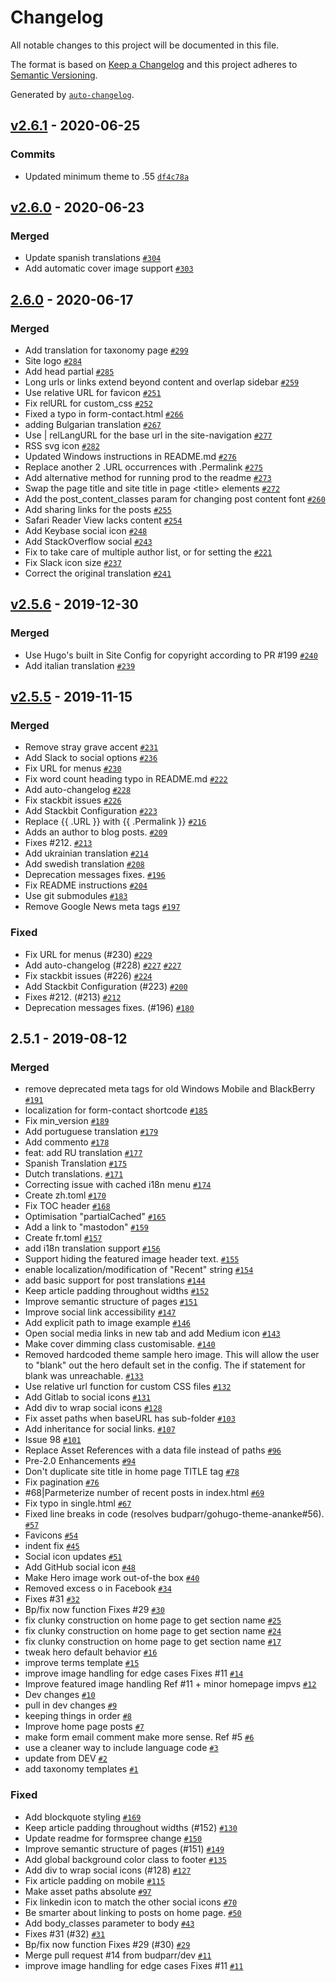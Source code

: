 # Changelog

All notable changes to this project will be documented in this file.

The format is based on [Keep a Changelog](https://keepachangelog.com/en/1.0.0/)
and this project adheres to
[Semantic Versioning](https://semver.org/spec/v2.0.0.html).

Generated by [`auto-changelog`](https://github.com/CookPete/auto-changelog).

## [v2.6.1](https://github.com/theNewDynamic/gohugo-theme-ananke/compare/v2.6.0...v2.6.1) - 2020-06-25

### Commits

- Updated minimum theme to .55
  [`df4c78a`](https://github.com/theNewDynamic/gohugo-theme-ananke/commit/df4c78adb2ed004c3780f7a76254e9756dd024b5)

## [v2.6.0](https://github.com/theNewDynamic/gohugo-theme-ananke/compare/2.6.0...v2.6.0) - 2020-06-23

### Merged

- Update spanish translations
  [`#304`](https://github.com/theNewDynamic/gohugo-theme-ananke/pull/304)
- Add automatic cover image support
  [`#303`](https://github.com/theNewDynamic/gohugo-theme-ananke/pull/303)

## [2.6.0](https://github.com/theNewDynamic/gohugo-theme-ananke/compare/v2.5.5...2.6.0) - 2020-06-17

### Merged

- Add translation for taxonomy page
  [`#299`](https://github.com/theNewDynamic/gohugo-theme-ananke/pull/299)
- Site logo
  [`#284`](https://github.com/theNewDynamic/gohugo-theme-ananke/pull/284)
- Add head partial
  [`#285`](https://github.com/theNewDynamic/gohugo-theme-ananke/pull/285)
- Long urls or links extend beyond content and overlap sidebar
  [`#259`](https://github.com/theNewDynamic/gohugo-theme-ananke/pull/259)
- Use relative URL for favicon
  [`#251`](https://github.com/theNewDynamic/gohugo-theme-ananke/pull/251)
- Fix relURL for custom_css
  [`#252`](https://github.com/theNewDynamic/gohugo-theme-ananke/pull/252)
- Fixed a typo in form-contact.html
  [`#266`](https://github.com/theNewDynamic/gohugo-theme-ananke/pull/266)
- adding Bulgarian translation
  [`#267`](https://github.com/theNewDynamic/gohugo-theme-ananke/pull/267)
- Use | relLangURL for the base url in the site-navigation
  [`#277`](https://github.com/theNewDynamic/gohugo-theme-ananke/pull/277)
- RSS svg icon
  [`#282`](https://github.com/theNewDynamic/gohugo-theme-ananke/pull/282)
- Updated Windows instructions in README.md
  [`#276`](https://github.com/theNewDynamic/gohugo-theme-ananke/pull/276)
- Replace another 2 .URL occurrences with .Permalink
  [`#275`](https://github.com/theNewDynamic/gohugo-theme-ananke/pull/275)
- Add alternative method for running prod to the readme
  [`#273`](https://github.com/theNewDynamic/gohugo-theme-ananke/pull/273)
- Swap the page title and site title in page &lt;title&gt; elements
  [`#272`](https://github.com/theNewDynamic/gohugo-theme-ananke/pull/272)
- Add the post_content_classes param for changing post content font
  [`#260`](https://github.com/theNewDynamic/gohugo-theme-ananke/pull/260)
- Add sharing links for the posts
  [`#255`](https://github.com/theNewDynamic/gohugo-theme-ananke/pull/255)
- Safari Reader View lacks content
  [`#254`](https://github.com/theNewDynamic/gohugo-theme-ananke/pull/254)
- Add Keybase social icon
  [`#248`](https://github.com/theNewDynamic/gohugo-theme-ananke/pull/248)
- Add StackOverflow social
  [`#243`](https://github.com/theNewDynamic/gohugo-theme-ananke/pull/243)
- Fix to take care of multiple author list, or for setting the
  [`#221`](https://github.com/theNewDynamic/gohugo-theme-ananke/pull/221)
- Fix Slack icon size
  [`#237`](https://github.com/theNewDynamic/gohugo-theme-ananke/pull/237)
- Correct the original translation
  [`#241`](https://github.com/theNewDynamic/gohugo-theme-ananke/pull/241)

## [v2.5.6](https://github.com/theNewDynamic/gohugo-theme-ananke/compare/v2.6.1...v2.5.6) - 2019-12-30

### Merged

- Use Hugo's built in Site Config for copyright according to PR #199
  [`#240`](https://github.com/theNewDynamic/gohugo-theme-ananke/pull/240)
- Add italian translation
  [`#239`](https://github.com/theNewDynamic/gohugo-theme-ananke/pull/239)

## [v2.5.5](https://github.com/theNewDynamic/gohugo-theme-ananke/compare/2.5.1...v2.5.5) - 2019-11-15

### Merged

- Remove stray grave accent
  [`#231`](https://github.com/theNewDynamic/gohugo-theme-ananke/pull/231)
- Add Slack to social options
  [`#236`](https://github.com/theNewDynamic/gohugo-theme-ananke/pull/236)
- Fix URL for menus
  [`#230`](https://github.com/theNewDynamic/gohugo-theme-ananke/pull/230)
- Fix word count heading typo in README.md
  [`#222`](https://github.com/theNewDynamic/gohugo-theme-ananke/pull/222)
- Add auto-changelog
  [`#228`](https://github.com/theNewDynamic/gohugo-theme-ananke/pull/228)
- Fix stackbit issues
  [`#226`](https://github.com/theNewDynamic/gohugo-theme-ananke/pull/226)
- Add Stackbit Configuration
  [`#223`](https://github.com/theNewDynamic/gohugo-theme-ananke/pull/223)
- Replace {{ .URL }} with {{ .Permalink }}
  [`#216`](https://github.com/theNewDynamic/gohugo-theme-ananke/pull/216)
- Adds an author to blog posts.
  [`#209`](https://github.com/theNewDynamic/gohugo-theme-ananke/pull/209)
- Fixes #212.
  [`#213`](https://github.com/theNewDynamic/gohugo-theme-ananke/pull/213)
- Add ukrainian translation
  [`#214`](https://github.com/theNewDynamic/gohugo-theme-ananke/pull/214)
- Add swedish translation
  [`#208`](https://github.com/theNewDynamic/gohugo-theme-ananke/pull/208)
- Deprecation messages fixes.
  [`#196`](https://github.com/theNewDynamic/gohugo-theme-ananke/pull/196)
- Fix README instructions
  [`#204`](https://github.com/theNewDynamic/gohugo-theme-ananke/pull/204)
- Use git submodules
  [`#183`](https://github.com/theNewDynamic/gohugo-theme-ananke/pull/183)
- Remove Google News meta tags
  [`#197`](https://github.com/theNewDynamic/gohugo-theme-ananke/pull/197)

### Fixed

- Fix URL for menus (#230)
  [`#229`](https://github.com/theNewDynamic/gohugo-theme-ananke/issues/229)
- Add auto-changelog (#228)
  [`#227`](https://github.com/theNewDynamic/gohugo-theme-ananke/issues/227)
  [`#227`](https://github.com/theNewDynamic/gohugo-theme-ananke/issues/227)
- Fix stackbit issues (#226)
  [`#224`](https://github.com/theNewDynamic/gohugo-theme-ananke/issues/224)
- Add Stackbit Configuration (#223)
  [`#200`](https://github.com/theNewDynamic/gohugo-theme-ananke/issues/200)
- Fixes #212. (#213)
  [`#212`](https://github.com/theNewDynamic/gohugo-theme-ananke/issues/212)
- Deprecation messages fixes. (#196)
  [`#180`](https://github.com/theNewDynamic/gohugo-theme-ananke/issues/180)

## 2.5.1 - 2019-08-12

### Merged

- remove deprecated meta tags for old Windows Mobile and BlackBerry
  [`#191`](https://github.com/theNewDynamic/gohugo-theme-ananke/pull/191)
- localization for form-contact shortcode
  [`#185`](https://github.com/theNewDynamic/gohugo-theme-ananke/pull/185)
- Fix min_version
  [`#189`](https://github.com/theNewDynamic/gohugo-theme-ananke/pull/189)
- Add portuguese translation
  [`#179`](https://github.com/theNewDynamic/gohugo-theme-ananke/pull/179)
- Add commento
  [`#178`](https://github.com/theNewDynamic/gohugo-theme-ananke/pull/178)
- feat: add RU translation
  [`#177`](https://github.com/theNewDynamic/gohugo-theme-ananke/pull/177)
- Spanish Translation
  [`#175`](https://github.com/theNewDynamic/gohugo-theme-ananke/pull/175)
- Dutch translations.
  [`#171`](https://github.com/theNewDynamic/gohugo-theme-ananke/pull/171)
- Correcting issue with cached i18n menu
  [`#174`](https://github.com/theNewDynamic/gohugo-theme-ananke/pull/174)
- Create zh.toml
  [`#170`](https://github.com/theNewDynamic/gohugo-theme-ananke/pull/170)
- Fix TOC header
  [`#168`](https://github.com/theNewDynamic/gohugo-theme-ananke/pull/168)
- Optimisation "partialCached"
  [`#165`](https://github.com/theNewDynamic/gohugo-theme-ananke/pull/165)
- Add a link to "mastodon"
  [`#159`](https://github.com/theNewDynamic/gohugo-theme-ananke/pull/159)
- Create fr.toml
  [`#157`](https://github.com/theNewDynamic/gohugo-theme-ananke/pull/157)
- add i18n translation support
  [`#156`](https://github.com/theNewDynamic/gohugo-theme-ananke/pull/156)
- Support hiding the featured image header text.
  [`#155`](https://github.com/theNewDynamic/gohugo-theme-ananke/pull/155)
- enable localization/modification of "Recent" string
  [`#154`](https://github.com/theNewDynamic/gohugo-theme-ananke/pull/154)
- add basic support for post translations
  [`#144`](https://github.com/theNewDynamic/gohugo-theme-ananke/pull/144)
- Keep article padding throughout widths
  [`#152`](https://github.com/theNewDynamic/gohugo-theme-ananke/pull/152)
- Improve semantic structure of pages
  [`#151`](https://github.com/theNewDynamic/gohugo-theme-ananke/pull/151)
- Improve social link accessibility
  [`#147`](https://github.com/theNewDynamic/gohugo-theme-ananke/pull/147)
- Add explicit path to image example
  [`#146`](https://github.com/theNewDynamic/gohugo-theme-ananke/pull/146)
- Open social media links in new tab and add Medium icon
  [`#143`](https://github.com/theNewDynamic/gohugo-theme-ananke/pull/143)
- Make cover dimming class customisable.
  [`#140`](https://github.com/theNewDynamic/gohugo-theme-ananke/pull/140)
- Removed hardcoded theme sample hero image. This will allow the user to "blank"
  out the hero default set in the config. The if statement for blank was
  unreachable.
  [`#133`](https://github.com/theNewDynamic/gohugo-theme-ananke/pull/133)
- Use relative url function for custom CSS files
  [`#132`](https://github.com/theNewDynamic/gohugo-theme-ananke/pull/132)
- Add Gitlab to social icons
  [`#131`](https://github.com/theNewDynamic/gohugo-theme-ananke/pull/131)
- Add div to wrap social icons
  [`#128`](https://github.com/theNewDynamic/gohugo-theme-ananke/pull/128)
- Fix asset paths when baseURL has sub-folder
  [`#103`](https://github.com/theNewDynamic/gohugo-theme-ananke/pull/103)
- Add inheritance for social links.
  [`#107`](https://github.com/theNewDynamic/gohugo-theme-ananke/pull/107)
- Issue 98
  [`#101`](https://github.com/theNewDynamic/gohugo-theme-ananke/pull/101)
- Replace Asset References with a data file instead of paths
  [`#96`](https://github.com/theNewDynamic/gohugo-theme-ananke/pull/96)
- Pre-2.0 Enhancements
  [`#94`](https://github.com/theNewDynamic/gohugo-theme-ananke/pull/94)
- Don't duplicate site title in home page TITLE tag
  [`#78`](https://github.com/theNewDynamic/gohugo-theme-ananke/pull/78)
- Fix pagination
  [`#76`](https://github.com/theNewDynamic/gohugo-theme-ananke/pull/76)
- #68|Parmeterize number of recent posts in index.html
  [`#69`](https://github.com/theNewDynamic/gohugo-theme-ananke/pull/69)
- Fix typo in single.html
  [`#67`](https://github.com/theNewDynamic/gohugo-theme-ananke/pull/67)
- Fixed line breaks in code (resolves budparr/gohugo-theme-ananke#56).
  [`#57`](https://github.com/theNewDynamic/gohugo-theme-ananke/pull/57)
- Favicons [`#54`](https://github.com/theNewDynamic/gohugo-theme-ananke/pull/54)
- indent fix
  [`#45`](https://github.com/theNewDynamic/gohugo-theme-ananke/pull/45)
- Social icon updates
  [`#51`](https://github.com/theNewDynamic/gohugo-theme-ananke/pull/51)
- Add GitHub social icon
  [`#48`](https://github.com/theNewDynamic/gohugo-theme-ananke/pull/48)
- Make Hero image work out-of-the box
  [`#40`](https://github.com/theNewDynamic/gohugo-theme-ananke/pull/40)
- Removed excess o in Facebook
  [`#34`](https://github.com/theNewDynamic/gohugo-theme-ananke/pull/34)
- Fixes #31
  [`#32`](https://github.com/theNewDynamic/gohugo-theme-ananke/pull/32)
- Bp/fix now function Fixes #29
  [`#30`](https://github.com/theNewDynamic/gohugo-theme-ananke/pull/30)
- fix clunky construction on home page to get section name
  [`#25`](https://github.com/theNewDynamic/gohugo-theme-ananke/pull/25)
- fix clunky construction on home page to get section name
  [`#24`](https://github.com/theNewDynamic/gohugo-theme-ananke/pull/24)
- fix clunky construction on home page to get section name
  [`#17`](https://github.com/theNewDynamic/gohugo-theme-ananke/pull/17)
- tweak hero default behavior
  [`#16`](https://github.com/theNewDynamic/gohugo-theme-ananke/pull/16)
- improve terms template
  [`#15`](https://github.com/theNewDynamic/gohugo-theme-ananke/pull/15)
- improve image handling for edge cases Fixes #11
  [`#14`](https://github.com/theNewDynamic/gohugo-theme-ananke/pull/14)
- Improve featured image handling Ref #11 + minor homepage impvs
  [`#12`](https://github.com/theNewDynamic/gohugo-theme-ananke/pull/12)
- Dev changes
  [`#10`](https://github.com/theNewDynamic/gohugo-theme-ananke/pull/10)
- pull in dev changes
  [`#9`](https://github.com/theNewDynamic/gohugo-theme-ananke/pull/9)
- keeping things in order
  [`#8`](https://github.com/theNewDynamic/gohugo-theme-ananke/pull/8)
- Improve home page posts
  [`#7`](https://github.com/theNewDynamic/gohugo-theme-ananke/pull/7)
- make form email comment make more sense. Ref #5
  [`#6`](https://github.com/theNewDynamic/gohugo-theme-ananke/pull/6)
- use a cleaner way to include language code
  [`#3`](https://github.com/theNewDynamic/gohugo-theme-ananke/pull/3)
- update from DEV
  [`#2`](https://github.com/theNewDynamic/gohugo-theme-ananke/pull/2)
- add taxonomy templates
  [`#1`](https://github.com/theNewDynamic/gohugo-theme-ananke/pull/1)

### Fixed

- Add blockquote styling
  [`#169`](https://github.com/theNewDynamic/gohugo-theme-ananke/issues/169)
- Keep article padding throughout widths (#152)
  [`#130`](https://github.com/theNewDynamic/gohugo-theme-ananke/issues/130)
- Update readme for formspree change
  [`#150`](https://github.com/theNewDynamic/gohugo-theme-ananke/issues/150)
- Improve semantic structure of pages (#151)
  [`#149`](https://github.com/theNewDynamic/gohugo-theme-ananke/issues/149)
- Add global background color class to footer
  [`#135`](https://github.com/theNewDynamic/gohugo-theme-ananke/issues/135)
- Add div to wrap social icons (#128)
  [`#127`](https://github.com/theNewDynamic/gohugo-theme-ananke/issues/127)
- Fix article padding on mobile
  [`#115`](https://github.com/theNewDynamic/gohugo-theme-ananke/issues/115)
- Make asset paths absolute
  [`#97`](https://github.com/theNewDynamic/gohugo-theme-ananke/issues/97)
- Fix linkedin icon to match the other social icons
  [`#70`](https://github.com/theNewDynamic/gohugo-theme-ananke/issues/70)
- Be smarter about linking to posts on home page.
  [`#50`](https://github.com/theNewDynamic/gohugo-theme-ananke/issues/50)
- Add body_classes parameter to body
  [`#43`](https://github.com/theNewDynamic/gohugo-theme-ananke/issues/43)
- Fixes #31 (#32)
  [`#31`](https://github.com/theNewDynamic/gohugo-theme-ananke/issues/31)
- Bp/fix now function Fixes #29 (#30)
  [`#29`](https://github.com/theNewDynamic/gohugo-theme-ananke/issues/29)
- Merge pull request #14 from budparr/dev
  [`#11`](https://github.com/theNewDynamic/gohugo-theme-ananke/issues/11)
- improve image handling for edge cases Fixes #11
  [`#11`](https://github.com/theNewDynamic/gohugo-theme-ananke/issues/11)
